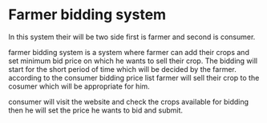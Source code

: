# Farmer bidding system

In this system their will be two side first is farmer and second is consumer.

farmer bidding system is a system where farmer can add their crops and set minimum bid price on which he wants to sell their crop.
The bidding will start for the short period of time which will be decided by the farmer.
according to the consumer bidding price list farmer will sell their crop to the cosumer which will be appropriate for him.

consumer will visit the website and check the crops available for bidding then he will set the price he wants to bid and submit.

